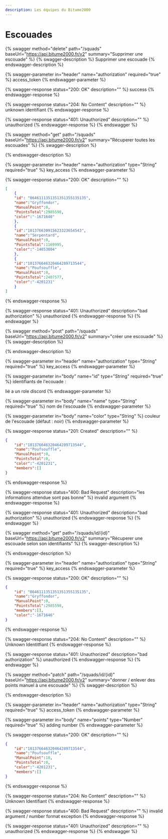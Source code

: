 ```yaml
---
description: Les équipes du Bitume2000
---
```


# Escouades

{% swagger method="delete" path="/squads" baseUrl="https://api.bitume2000.fr/v2" summary="Supprimer une escouade" %}
{% swagger-description %}
Supprimer une escouade
{% endswagger-description %}

{% swagger-parameter in="header" name="authorization" required="true" %}
access_token
{% endswagger-parameter %}

{% swagger-response status="200: OK" description="" %}
success
{% endswagger-response %}

{% swagger-response status="204: No Content" description="" %}
unknown identifiant
{% endswagger-response %}

{% swagger-response status="401: Unauthorized" description="" %}
unauthorized
{% endswagger-response %}
{% endswagger %}

{% swagger method="get" path="/squads" baseUrl="https://api.bitume2000.fr/v2" summary="Récuperer toutes les escouades" %}
{% swagger-description %}

{% endswagger-description %}

{% swagger-parameter in="header" name="authorization" type="String" required="true" %}
key_access
{% endswagger-parameter %}

{% swagger-response status="200: OK" description="" %}
```json
[
    {
    "id": "8646111351351351355135135",
    "name":"Gryffondor",
    "ManualPoint":0,
    "PointsTotal":2985598,
    "color":"-1671646"
    },
    {
    "id":"101376630915623323654543",
    "name":"Serpentard",
    "ManualPoint":0,
    "PointsTotal":1169995,
    "color":"-14653804"
    },
    {
    "id":"101376646320464289713544",
    "name":"Poufsouffle",
    "ManualPoint":0,
    "PointsTotal":2407577,
    "color":"-4201231"
    }
]
```


{% endswagger-response %}

{% swagger-response status="401: Unauthorized" description="bad authorization" %}
unauthorized
{% endswagger-response %}
{% endswagger %}

{% swagger method="post" path="/squads" baseUrl="https://api.bitume2000.fr/v2" summary="créer une escouade" %}
{% swagger-description %}

{% endswagger-description %}

{% swagger-parameter in="header" name="authorization" type="String" required="true" %}
key_access
{% endswagger-parameter %}

{% swagger-parameter in="body" name="id" type="String" required="true" %}
identifiants de l'ecouade :&#x20;

lié a un role discord
{% endswagger-parameter %}

{% swagger-parameter in="body" name="name" type="String" required="true" %}
nom de l'escouade
{% endswagger-parameter %}

{% swagger-parameter in="body" name="color" type="String" %}
couleur de l'escouade (défaut : noir)
{% endswagger-parameter %}

{% swagger-response status="201: Created" description="" %}
```json
{
    "id":"101376646320464289713544",
    "name":"Poufsouffle",
    "ManualPoint":0,
    "PointsTotal":0,
    "color":"-4201231",
    "members":[]
}
```
{% endswagger-response %}

{% swagger-response status="400: Bad Request" description="les informations attendue sont pas bonne" %}
invalid argument
{% endswagger-response %}

{% swagger-response status="401: Unauthorized" description="bad authorization" %}
unauthorized
{% endswagger-response %}
{% endswagger %}

{% swagger method="get" path="/squads/id/{id}" baseUrl="https://api.bitume2000.fr/v2" summary="Récuperer une escouade selon son identifiants" %}
{% swagger-description %}

{% endswagger-description %}

{% swagger-parameter in="header" name="authorization" type="String" required="true" %}
key_access
{% endswagger-parameter %}

{% swagger-response status="200: OK" description="" %}
```json
{
    "id": "8646111351351351355135135",
    "name":"Gryffondor",
    "ManualPoint":0,
    "PointsTotal":2985598,
    "members":[],
    "color":"-1671646"
}
```
{% endswagger-response %}

{% swagger-response status="204: No Content" description="" %}
Unknown Identitfiant
{% endswagger-response %}

{% swagger-response status="401: Unauthorized" description="bad authorization" %}
unauthorized
{% endswagger-response %}
{% endswagger %}

{% swagger method="patch" path="/squads/id/{id}" baseUrl="https://api.bitume2000.fr/v2" summary="donner / enlever des points manuel à une escouade" %}
{% swagger-description %}

{% endswagger-description %}

{% swagger-parameter in="header" name="authorization" type="String" required="true" %}
access_token
{% endswagger-parameter %}

{% swagger-parameter in="body" name="points" type="Number" required="true" %}
adding number
{% endswagger-parameter %}

{% swagger-response status="200: OK" description="" %}
```json
{
    "id":"101376646320464289713544",
    "name":"Poufsouffle",
    "ManualPoint":10,
    "PointsTotal":0,
    "color":"-4201231",
    "members":[]
}
```


{% endswagger-response %}

{% swagger-response status="204: No Content" description="" %}
Unknown Identifiant
{% endswagger-response %}

{% swagger-response status="400: Bad Request" description="" %}
invalid argument / number format exception
{% endswagger-response %}

{% swagger-response status="401: Unauthorized" description="" %}
unauthorized
{% endswagger-response %}
{% endswagger %}
